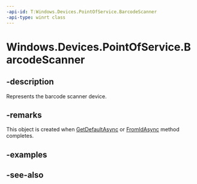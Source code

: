 ```yaml
---
-api-id: T:Windows.Devices.PointOfService.BarcodeScanner
-api-type: winrt class
---
```


<!-- Class syntax.
public class BarcodeScanner : Windows.Devices.PointOfService.IBarcodeScanner, Windows.Devices.PointOfService.IBarcodeScanner2, Windows.Foundation.IClosable
-->

# Windows.Devices.PointOfService.BarcodeScanner

## -description
Represents the barcode scanner device.

## -remarks
This object is created when [GetDefaultAsync](barcodescanner_getdefaultasync.md) or [FromIdAsync](barcodescanner_fromidasync.md) method completes.

## -examples

## -see-also

